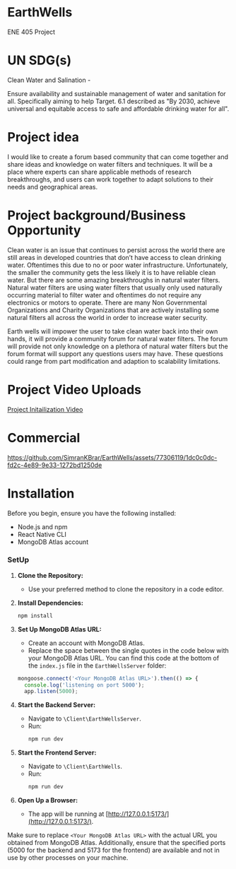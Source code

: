 # EarthWells
ENE 405 Project


# UN SDG(s) #
Clean Water and Salination - 

Ensure availability and sustainable management of water and sanitation for all. Specifically aiming to help Target. 6.1 described as "By 2030, achieve universal and equitable access to safe and affordable drinking water for all". 

# Project idea #

I would like to create a forum based community that can come together and share ideas and knowledge on water filters and techniques. It will be a place where experts can share applicable methods of research breakthroughs, and users can work together to adapt solutions to their needs and geographical areas.

# Project background/Business Opportunity #

Clean water is an issue that continues to persist across the world there are still areas in developed countries that don’t have access to clean drinking water. Oftentimes this due to no or poor water infrastructure. Unfortunately, the smaller the community gets the less likely it is to have reliable clean water. But there are some amazing breakthroughs in natural water filters. Natural water filters are using water filters that usually only used naturally occurring material to filter water and oftentimes do not require any electronics or motors to operate. There are many Non Governmental Organizations and Charity Organizations that are actively installing some natural filters all across the world in order to increase water security.



Earth wells will impower the user to take clean water back into their own hands, it will provide a community forum for natural water filters. The forum will provide not only knowledge on a plethora of natural water filters but the forum format will support any questions users may have. These questions could range from part modification and adaption to scalability limitations.

# Project Video Uploads #

[Project Initailization Video](https://youtu.be/b9MD6Q6DeXw)


# Commercial

https://github.com/SimranKBrar/EarthWells/assets/77306119/1dc0c0dc-fd2c-4e89-9e33-1272bd1250de

# Installation

Before you begin, ensure you have the following installed:

- Node.js and npm
- React Native CLI
- MongoDB Atlas account


### SetUp

1. **Clone the Repository:**
   - Use your preferred method to clone the repository in a code editor.

2. **Install Dependencies:**
   ```bash
   npm install
   ```

3. **Set Up MongoDB Atlas URL:**
   - Create an account with MongoDB Atlas.
   - Replace the space between the single quotes in the code below with your MongoDB Atlas URL. You can find this code at the bottom of the `index.js` file in the `EarthWellsServer` folder:
   ```javascript
   mongoose.connect('<Your MongoDB Atlas URL>').then(() => {
     console.log('listening on port 5000');
     app.listen(5000);
   ```

4. **Start the Backend Server:**
   - Navigate to `\Client\EarthWellsServer`.
   - Run:
     ```bash
     npm run dev
     ```

5. **Start the Frontend Server:**
   - Navigate to `\Client\EarthWells`.
   - Run:
     ```bash
     npm run dev
     ```

6. **Open Up a Browser:**
   - The app will be running at [http://127.0.0.1:5173/](http://127.0.0.1:5173/).

Make sure to replace `<Your MongoDB Atlas URL>` with the actual URL you obtained from MongoDB Atlas. Additionally, ensure that the specified ports (5000 for the backend and 5173 for the frontend) are available and not in use by other processes on your machine.


